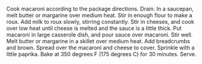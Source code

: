 Cook macaroni according to the package directions. Drain.
In a saucepan, melt butter or margarine over medium heat. Stir in enough flour to make a roux. Add milk to roux slowly, stirring constantly. Stir in cheeses, and cook over low heat until cheese is melted and the sauce is a little thick. Put macaroni in large casserole dish, and pour sauce over macaroni. Stir well.
Melt butter or margarine in a skillet over medium heat. Add breadcrumbs and brown. Spread over the macaroni and cheese to cover. Sprinkle with a little paprika.
Bake at 350 degrees F (175 degrees C) for 30 minutes. Serve.